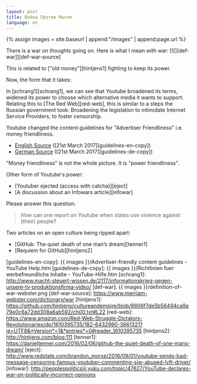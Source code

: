 ```yaml
---
layout: post
title: Война Против Мысли
language: en
---
```


{% assign images = site.baseurl | append:"/images" | append:page.url %}

There is a war on thoughts going on. Here is what I mean with war:
[![][def-war]][def-war-source]

This is related to ["old money"][hintjens1] fighting to keep its power.

Now, the form that it takes:

In [schrang1][schrang1], we can see that Youtube broadened its terms,
widened its power to choose which alternative media it wants to support.
Relating this to [The Red Web][red-web], this is similar to a steps the Russian government took:
Broadening the legislation to intimidate Internet Service Providers, to
foster censorship.

Youtube changed the content guidelines for "Advertiser Friendliness" i.e.
money friendliness.

- [English Source][guidelines-en] ([21st March 2017][guidelines-en-copy])
- [German Source][guidelines-de] ([21st March 2017][guidelines-de-copy])

"Money friendliness" is not the whole picture.
It is "power friendliness".

Other form of Youtube's power:

- [Youtuber ejected (access with catcha)][eject]
- [A discussion about an Infowars article][infowar]

Please answer this question:

> *How* can one report on Youtube when states use violence against (their) people?

Two articles on an open culture being ripped apart:

- [GitHub: The quiet death of one man’s dream][tenner1]
- [Requiem for GitHub][hintjens2]



[guidelines-en]: https://support.google.com/youtube/answer/6162278?hl=en
[guidelines-de]: https://support.google.com/youtube/answer/6162278?hl=de
[guidelines-en-copy]: {{ images }}/Advertiser-friendly content guidelines - YouTube Help.htm
[guidelines-de-copy]: {{ images }}/Richtlinien fuer werbefreundliche Inhalte - YouTube-Hilfe.htm
[schrang1]: http://www.macht-steuert-wissen.de/2117/informationskrieg-gegen-unsere-tv-produktionsfirma-video/
[def-war]: {{ images }}/definition-of-war-webster.png
[def-war-source]: https://www.merriam-webster.com/dictionary/war
[hintjens1]: https://github.com/hintjens/cultureandempire/blob/8606f7de5b56494ca9a79e0c6a72dd308a6ab592/ch00.txt#L22
[red-web]: https://www.amazon.com/Red-Web-Struggle-Dictators-Revolutionaries/dp/1610395735/182-6432990-3661321?ie=UTF8&*Version*=1&*entries*=0#reader_1610395735
[hintjens2]: http://hintjens.com/blog:111
[tenner1]: https://danieltenner.com/2016/02/06/github-the-quiet-death-of-one-mans-dream/
[eject]: http://www.redstate.com/brandon_morse/2016/09/01/youtube-sends-bad-message-censoring-famous-youtuber-commenting-sjw-abused-lyft-driver/
[infowar]: http://peoplespoliticsiii.yuku.com/topic/47627/YouTube-declares-war-on-politically-incorrect-opinions

